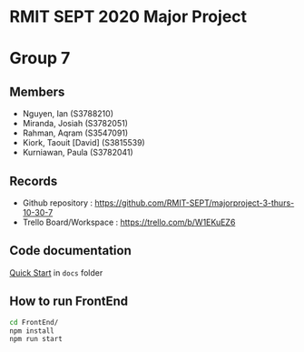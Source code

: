 # RMIT SEPT 2020 Major Project

# Group 7

## Members
* Nguyen, Ian (S3788210)
* Miranda, Josiah (S3782051)
* Rahman, Aqram (S3547091)
* Kiork, Taouit [David] (S3815539)
* Kurniawan, Paula (S3782041)

## Records

* Github repository : https://github.com/RMIT-SEPT/majorproject-3-thurs-10-30-7
* Trello Board/Workspace : https://trello.com/b/W1EKuEZ6


## Code documentation

[Quick Start](/docs/README.md) in `docs` folder

## How to run FrontEnd

```bash
cd FrontEnd/
npm install
npm run start
```
